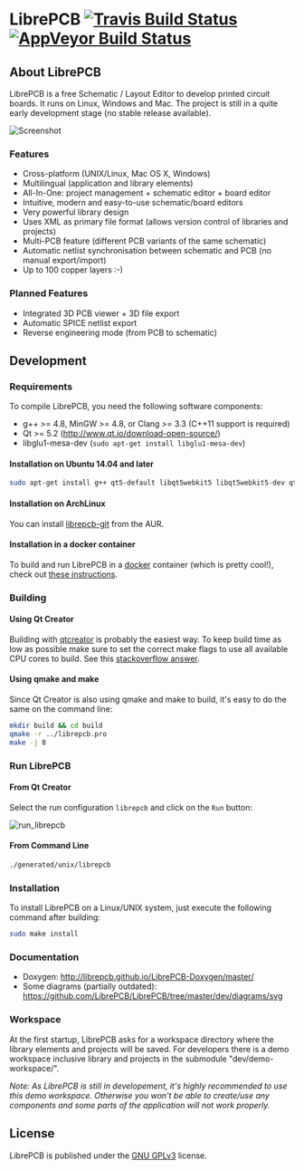# LibrePCB [![Travis Build Status](https://travis-ci.org/LibrePCB/LibrePCB.svg?branch=master)](https://travis-ci.org/LibrePCB/LibrePCB) [![AppVeyor Build Status](https://ci.appveyor.com/api/projects/status/3npw66djux4kv82f/branch/master?svg=true)](https://ci.appveyor.com/project/ubruhin/librepcb/branch/master)

## About LibrePCB

LibrePCB is a free Schematic / Layout Editor to develop printed circuit boards.
It runs on Linux, Windows and Mac. The project is still in a quite early
development stage (no stable release available).

![Screenshot](doc/screenshot.png)

### Features
- Cross-platform (UNIX/Linux, Mac OS X, Windows)
- Multilingual (application and library elements)
- All-In-One: project management + schematic editor + board editor
- Intuitive, modern and easy-to-use schematic/board editors
- Very powerful library design
- Uses XML as primary file format (allows version control of libraries and projects)
- Multi-PCB feature (different PCB variants of the same schematic)
- Automatic netlist synchronisation between schematic and PCB (no manual export/import)
- Up to 100 copper layers :-)

### Planned Features
- Integrated 3D PCB viewer + 3D file export
- Automatic SPICE netlist export
- Reverse engineering mode (from PCB to schematic)


## Development

### Requirements

To compile LibrePCB, you need the following software components:
- g++ >= 4.8, MinGW >= 4.8, or Clang >= 3.3 (C++11 support is required)
- Qt >= 5.2 (http://www.qt.io/download-open-source/)
- libglu1-mesa-dev (`sudo apt-get install libglu1-mesa-dev`)

#### Installation on Ubuntu 14.04 and later

```bash
sudo apt-get install g++ qt5-default libqt5webkit5 libqt5webkit5-dev qttools5-dev-tools qt5-doc qtcreator libglu1-mesa-dev
```

#### Installation on ArchLinux

You can install [librepcb-git](https://aur.archlinux.org/packages/librepcb-git/) from the AUR.

#### Installation in a docker container

To build and run LibrePCB in a [docker](https://www.docker.com/) container (which is pretty cool!), check out [these instructions](https://github.com/LibrePCB/LibrePCB/tree/master/dev/docker).

### Building

#### Using Qt Creator

Building with [qtcreator](http://doc.qt.io/qtcreator/) is probably the easiest
way.  To keep build time as low as possible make sure to set the correct make
flags to use all available CPU cores to build. See this [stackoverflow
answer](https://stackoverflow.com/questions/8860712/setting-default-make-options-for-qt-creator).

#### Using qmake and make

Since Qt Creator is also using qmake and make to build, it's easy to do the same
on the command line:

```bash
mkdir build && cd build
qmake -r ../librepcb.pro
make -j 8
```

### Run LibrePCB

#### From Qt Creator

Select the run configuration `librepcb` and click on the `Run` button:

![run_librepcb](https://cloud.githubusercontent.com/assets/5374821/11880865/82574916-a503-11e5-9ec1-ad79b0e2d0d5.png)

#### From Command Line

```bash
./generated/unix/librepcb
```

### Installation

To install LibrePCB on a Linux/UNIX system, just execute the following command after building:

```bash
sudo make install
```

### Documentation

- Doxygen: http://librepcb.github.io/LibrePCB-Doxygen/master/
- Some diagrams (partially outdated): https://github.com/LibrePCB/LibrePCB/tree/master/dev/diagrams/svg

### Workspace

At the first startup, LibrePCB asks for a workspace directory where the library
elements and projects will be saved.  For developers there is a demo workspace
inclusive library and projects in the submodule "dev/demo-workspace/".

*Note: As LibrePCB is still in developement, it's highly recommended to use this 
demo workspace. Otherwise you won't be able to create/use any components and some 
parts of the application will not work properly.*

## License

LibrePCB is published under the [GNU GPLv3](http://www.gnu.org/licenses/gpl-3.0.html) license.
